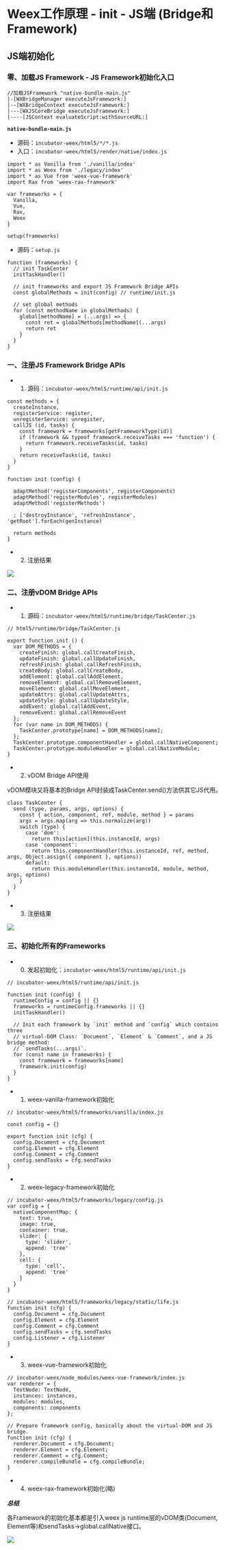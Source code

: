 # Weex工作原理 - init - JS端 (Bridge和Framework)

## JS端初始化

### 零、加载JS Framework - JS Framework初始化入口

```
//加载JSFramework "native-bundle-main.js"
|-[WXBridgeManager executeJsFramework:] 
|--[WXBridgeContext executeJsFramework:]
|---[WXJSCoreBridge executeJsFramework:]
|----[JSContext evaluateScript:withSourceURL:]
```

**```native-bundle-main.js```**

* 源码：```incubator-weex/html5/*/*.js```
* 入口：```incubator-weex/html5/render/native/index.js```

```
import * as Vanilla from './vanilla/index'
import * as Weex from './legacy/index'
import * as Vue from 'weex-vue-framework'
import Rax from 'weex-rax-framework'

var frameworks = {
  Vanilla,
  Vue,
  Rax,
  Weex
}

setup(frameworks)
```

* 源码：```setup.js```

```
function (frameworks) {
  // init TaskCenter
  initTaskHandler()
  
  // init frameworks and export JS Framework Bridge APIs
  const globalMethods = init(config) // runtime/init.js

  // set global methods
  for (const methodName in globalMethods) {
    global[methodName] = (...args) => {
      const ret = globalMethods[methodName](...args)
      return ret
    }
  }
}
```

### 一、注册JS Framework Bridge APIs

* 1. 源码：```incubator-weex/html5/runtime/api/init.js```

```
const methods = {
  createInstance,
  registerService: register,
  unregisterService: unregister,
  callJS (id, tasks) {
    const framework = frameworks[getFrameworkType(id)]
    if (framework && typeof framework.receiveTasks === 'function') {
      return framework.receiveTasks(id, tasks)
    }
    return receiveTasks(id, tasks)
  }
}

function init (config) {

  adaptMethod('registerComponents', registerComponents)
  adaptMethod('registerModules', registerModules)
  adaptMethod('registerMethods')

  ; ['destroyInstance', 'refreshInstance', 'getRoot'].forEach(genInstance)

  return methods
}
```

* 2. 注册结果

![](weex_js_framework_bridge_api.png)


### 二、注册vDOM Bridge APIs

* 1. 源码：```incubator-weex/html5/runtime/bridge/TaskCenter.js```

```
// html5/runtime/bridge/TaskCenter.js

export function init () {
  var DOM_METHODS = {
    createFinish: global.callCreateFinish,
    updateFinish: global.callUpdateFinish,
    refreshFinish: global.callRefreshFinish,
    createBody: global.callCreateBody,
    addElement: global.callAddElement,
    removeElement: global.callRemoveElement,
    moveElement: global.callMoveElement,
    updateAttrs: global.callUpdateAttrs,
    updateStyle: global.callUpdateStyle,
    addEvent: global.callAddEvent,
    removeEvent: global.callRemoveEvent
  };
  for (var name in DOM_METHODS) {
    TaskCenter.prototype[name] = DOM_METHODS[name];
  };
  TaskCenter.prototype.componentHandler = global.callNativeComponent;
  TaskCenter.prototype.moduleHandler = global.callNativeModule;
}
```

* 2. vDOM Bridge API使用

vDOM模块又将基本的Bridge API封装成TaskCenter.send()方法供其它JS代用。

```
class TaskCenter {
  send (type, params, args, options) {
    const { action, component, ref, module, method } = params
    args = args.map(arg => this.normalize(arg))
    switch (type) {
      case 'dom':
        return this[action](this.instanceId, args)
      case 'component':
        return this.componentHandler(this.instanceId, ref, method, args, Object.assign({ component }, options))
      default:
        return this.moduleHandler(this.instanceId, module, method, args, options)
    }
  }
}
```

* 3. 注册结果

![](weex_dom_bridge_api.png)


### 三、初始化所有的Frameworks

* 0. 发起初始化：```incubator-weex/html5/runtime/api/init.js```

```
// incubator-weex/html5/runtime/api/init.js

function init (config) {
  runtimeConfig = config || {}
  frameworks = runtimeConfig.frameworks || {}
  initTaskHandler()

  // Init each framework by `init` method and `config` which contains three
  // virtual-DOM Class: `Document`, `Element` & `Comment`, and a JS bridge method:
  // `sendTasks(...args)`.
  for (const name in frameworks) {
    const framework = frameworks[name]
    framework.init(config)
  }
}
```

* 1. weex-vanilla-framework初始化

```
// incubator-weex/html5/frameworks/vanilla/index.js

const config = {}

export function init (cfg) {
  config.Document = cfg.Document
  config.Element = cfg.Element
  config.Comment = cfg.Comment
  config.sendTasks = cfg.sendTasks
}
```

* 2. weex-legacy-framework初始化

```
// incubator-weex/html5/frameworks/legacy/config.js
var config = {
  nativeComponentMap: {
    text: true,
    image: true,
    container: true,
    slider: {
      type: 'slider',
      append: 'tree'
    },
    cell: {
      type: 'cell',
      append: 'tree'
    }
  }
}

// incubator-weex/html5/frameworks/legacy/static/life.js
function init (cfg) {
  config.Document = cfg.Document
  config.Element = cfg.Element
  config.Comment = cfg.Comment
  config.sendTasks = cfg.sendTasks
  config.Listener = cfg.Listener
}
```

* 3. weex-vue-framework初始化

```
// incubator-weex/node_modules/weex-vue-framework/index.js
var renderer = {
  TextNode: TextNode,
  instances: instances,
  modules: modules,
  components: components
};

// Prepare framework config, basically about the virtual-DOM and JS bridge.
function init (cfg) {
  renderer.Document = cfg.Document;
  renderer.Element = cfg.Element;
  renderer.Comment = cfg.Comment;
  renderer.compileBundle = cfg.compileBundle;
}
```

* 4. weex-rax-framework初始化(略)

***总结***

各Framework的初始化基本都是引入weex js runtime层的vDOM类(Document, Element等)和sendTasks->global.callNative接口。

![](weex_framework_init.png)

